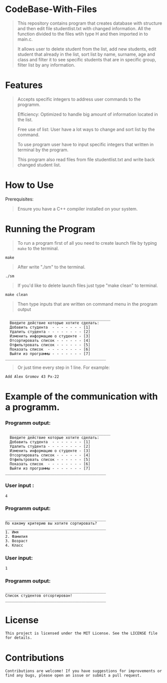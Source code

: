 # CodeBase-With-Files
> This repository contains program that creates database with structure and then edit file studentlist.txt with changed information.
> All the function divided to the files wtih type H and then imported in to main.c.
> 
> It allows user to delete student from the list, add new students, edit student that already in the list,
> sort list by name, surname, age and class and filter it to see specific students that are in specific group,
> filter list by any information.





# Features
> Accepts specific integers to address user commands to the programm.
> 
> Efficiency: Optimized to handle big amount of information located in the list.
> 
> Free use of list: User have a lot ways to change and sort list by the command.
> 
> To use program user have to input specific integers that written in terminal by the program.
>
> This program also read files from file studentlist.txt and write back changed student list.





# How to Use
Prerequisites:
> Ensure you have a C++ compiler installed on your system.

# Running the Program

> To run a program first of all you need to create launch file by typing `make` to the terminal.
```
make
```
> After write "./sm" to the terminal.
```
./sm
```
> If you'd like to delete launch files just type "make clean" to terminal.
```
make clean
```
> Then type inputs that are written on command menu in the program output
```
  _____________________________________________ 
  Введите действие которые хотите сделать:
  Добавить студента  - - - - - - - [1] 
  Удалить студента - - - - - - - - [2] 
  Изменить информацию о студенте - [3] 
  Отсортировать список - - - - - - [4] 
  Отфильтровать список - - - - - - [5] 
  Показать список  - - - - - - - - [6]
  Выйти из программы - - - - - - - [7]
_____________________________________________
```
> Or just time every step in 1 line. For example:
```
Add Alex Gromov 43 Px-22
```



# Example of the communication with a programm.

### Programm output:
```
  _____________________________________________ 
  Введите действие которые хотите сделать:
  Добавить студента  - - - - - - - [1] 
  Удалить студента - - - - - - - - [2] 
  Изменить информацию о студенте - [3] 
  Отсортировать список - - - - - - [4] 
  Отфильтровать список - - - - - - [5] 
  Показать список  - - - - - - - - [6]
  Выйти из программы - - - - - - - [7]
_____________________________________________
```
### User input : 
```
4
```
### Programm output:
```
_____________________________________________
По какому критерию вы хотите сортировать?
_____________________________________________
1. Имя
2. Фамилия
3. Возраст
4. Класс
```
### User input: 
```
1
```
### Programm output:
```
_____________________________________________
Список студентов отсортирован!
_____________________________________________
```



# License
`This project is licensed under the MIT License. See the LICENSE file for details.`
# Contributions
`Contributions are welcome! If you have suggestions for improvements or find any bugs, please open an issue or submit a pull request.`
